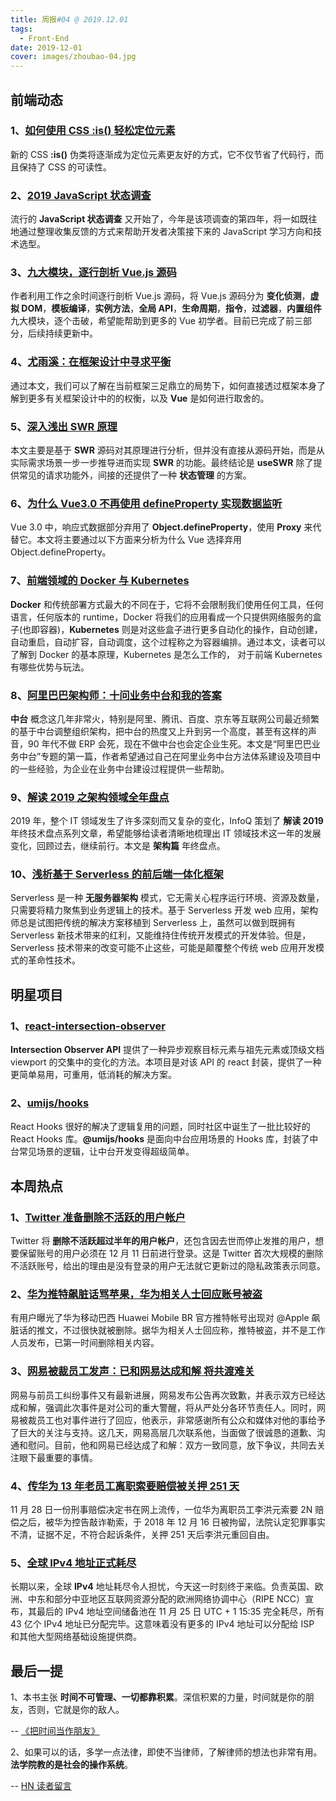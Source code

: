 ```yaml
---
title: 周报#04 @ 2019.12.01
tags:
  - Front-End
date: 2019-12-01
cover: images/zhoubao-04.jpg
---
```


## 前端动态

### 1、[如何使用 CSS :is() 轻松定位元素](https://webdesign.tutsplus.com/articles/new-css-is-for-easy-element-targeting--cms-34223?ref=webdesignernews.com)

新的 CSS **:is()** 伪类将逐渐成为定位元素更友好的方式，它不仅节省了代码行，而且保持了 CSS 的可读性。

### 2、[2019 JavaScript 状态调查](https://survey.stateofjs.com/)

流行的 **JavaScript 状态调查** 又开始了，今年是该项调查的第四年，将一如既往地通过整理收集反馈的方式来帮助开发者决策接下来的 JavaScript 学习方向和技术选型。

### 3、[九大模块，逐行剖析 Vue.js 源码](https://nlrx-wjc.github.io/Learn-Vue-Source-Code/)

作者利用工作之余时间逐行剖析 Vue.js 源码，将 Vue.js 源码分为 **变化侦测**，**虚拟 DOM**，**模板编译**，**实例方法**，**全局 API**，**生命周期**，**指令**，**过滤器**，**内置组件** 九大模块，逐个击破，希望能帮助到更多的 Vue 初学者。目前已完成了前三部分，后续持续更新中。

### 4、[尤雨溪：在框架设计中寻求平衡](https://juejin.im/post/5d45be46f265da03cf7a70d7)

通过本文，我们可以了解在当前框架三足鼎立的局势下，如何直接透过框架本身了解到更多有关框架设计中的的权衡，以及 **Vue** 是如何进行取舍的。

### 5、[深入浅出 SWR 原理](https://zhuanlan.zhihu.com/p/93824106)

本文主要是基于 **SWR** 源码对其原理进行分析，但并没有直接从源码开始，而是从实际需求场景一步一步推导进而实现 **SWR** 的功能。最终结论是 **useSWR** 除了提供常见的请求功能外，间接的还提供了一种 **状态管理** 的方案。

### 6、[为什么 Vue3.0 不再使用 defineProperty 实现数据监听](https://www.infoq.cn/article/sPCMAcrdAZQfmLbGJeGr)

Vue 3.0 中，响应式数据部分弃用了 **Object.defineProperty**，使用 **Proxy** 来代替它。本文将主要通过以下方面来分析为什么 Vue 选择弃用 Object.defineProperty。

### 7、[前端领域的 Docker 与 Kubernetes](https://juejin.im/post/5dddd15b6fb9a071576dbd7a)

**Docker** 和传统部署方式最大的不同在于，它将不会限制我们使用任何工具，任何语言，任何版本的 runtime，Docker 将我们的应用看成一个只提供网络服务的盒子(也即容器)，**Kubernetes** 则是对这些盒子进行更多自动化的操作，自动创建，自动重启，自动扩容，自动调度，这个过程称之为容器编排。通过本文，读者可以了解到 Docker 的基本原理，Kubernetes 是怎么工作的， 对于前端 Kubernetes 有哪些优势与玩法。

### 8、[阿里巴巴架构师：十问业务中台和我的答案](https://www.infoq.cn/article/PpmvT3eDLxzhHVEVqbmO)

**中台** 概念这几年非常火，特别是阿里、腾讯、百度、京东等互联网公司最近频繁的基于中台调整组织架构，把中台的热度又上升到另一个高度，甚至有这样的声音，90 年代不做 ERP 会死，现在不做中台也会定企业生死。本文是“阿里巴巴业务中台”专题的第一篇，作者希望通过自己在阿里业务中台方法体系建设及项目中的一些经验，为企业在业务中台建设过程提供一些帮助。

### 9、[解读 2019 之架构领域全年盘点](https://www.infoq.cn/article/U3Lr4dtChbximocaSqK5)

2019 年，整个 IT 领域发生了许多深刻而又复杂的变化，InfoQ 策划了 **解读 2019** 年终技术盘点系列文章，希望能够给读者清晰地梳理出 IT 领域技术这一年的发展变化，回顾过去，继续前行。本文是 **架构篇** 年终盘点。

### 10、[浅析基于 Serverless 的前后端一体化框架](https://segmentfault.com/a/1190000019639519)

Serverless 是一种 **无服务器架构** 模式，它无需关心程序运行环境、资源及数量，只需要将精力聚焦到业务逻辑上的技术。基于 Serverless 开发 web 应用，架构师总是试图把传统的解决方案移植到 Serverless 上，虽然可以做到既拥有 Serverless 新技术带来的红利，又能维持住传统开发模式的开发体验。但是，Serverless 技术带来的改变可能不止这些，可能是颠覆整个传统 web 应用开发模式的革命性技术。

## 明星项目

### 1、[react-intersection-observer](https://github.com/researchgate/react-intersection-observer)

**Intersection Observer API** 提供了一种异步观察目标元素与祖先元素或顶级文档 viewport 的交集中的变化的方法。本项目是对该 API 的 react 封装，提供了一种更简单易用，可重用，低消耗的解决方案。

### 2、[umijs/hooks](https://github.com/umijs/hooks)

React Hooks 很好的解决了逻辑复用的问题，同时社区中诞生了一批比较好的 React Hooks 库。**@umijs/hooks** 是面向中台应用场景的 Hooks 库，封装了中台常见场景的逻辑，让中台开发变得超级简单。

## 本周热点

### 1、[Twitter 准备删除不活跃的用户帐户](https://www.bbc.com/news/technology-50567751)

Twitter 将 **删除不活跃超过半年的用户帐户**，还包含因去世而停止发推的用户，想要保留账号的用户必须在 12 月 11 日前进行登录。这是 Twitter 首次大规模的删除不活跃账号，给出的理由是没有登录的用户无法就它更新过的隐私政策表示同意。

### 2、[华为推特飙脏话骂苹果，华为相关人士回应账号被盗](https://www.ithome.com/0/459/954.htm)

有用户曝光了华为移动巴西 Huawei Mobile BR 官方推特帐号出现对 @Apple 飙脏话的推文，不过很快就被删除。据华为相关人士回应称，推特被盗，并不是工作人员发布，已第一时间删除相关内容。

### 3、[网易被裁员工发声：已和网易达成和解 将共渡难关](https://tech.sina.com.cn/i/2019-11-29/doc-iihnzhfz2526360.shtml)

网易与前员工纠纷事件又有最新进展，网易发布公告再次致歉，并表示双方已经达成和解，强调此次事件是对公司的重大警醒，将从严处分各环节责任人。同时，网易被裁员工也对事件进行了回应，他表示，非常感谢所有公众和媒体对他的事给予了巨大的关注与支持。这几天，网易高层几次联系他，当面做了很诚恳的道歉、沟通和慰问。目前，他和网易已经达成了和解：双方一致同意，放下争议，共同去关注眼下最重要的事情。

### 4、[传华为 13 年老员工离职索要赔偿被关押 251 天](https://www.williamlong.info/archives/5902.html?utm_source=dlvr.it&utm_medium=twitter)

11 月 28 日一份刑事赔偿决定书在网上流传，一位华为离职员工李洪元索要 2N 赔偿之后，被华为控告敲诈勒索，于 2018 年 12 月 16 日被拘留，法院认定犯罪事实不清，证据不足，不符合起诉条件，关押 251 天后李洪元重回自由。

### 5、[全球 IPv4 地址正式耗尽](https://www.infoq.cn/article/vpDCmupCW3MEv3L2kx41)

长期以来，全球 **IPv4** 地址耗尽令人担忧，今天这一时刻终于来临。负责英国、欧洲、中东和部分中亚地区互联网资源分配的欧洲网络协调中心（RIPE NCC）宣布，其最后的 IPv4 地址空间储备池在 11 月 25 日 UTC + 1 15:35 完全耗尽，所有 43 亿个 IPv4 地址已分配完毕。这意味着没有更多的 IPv4 地址可以分配给 ISP 和其他大型网络基础设施提供商。

## 最后一提

1、本书主张 **时间不可管理、一切都靠积累**。深信积累的力量，时间就是你的朋友，否则，它就是你的敌人。

-- [《把时间当作朋友》](https://github.com/xiaolai/time-as-a-friend/)

2、如果可以的话，多学一点法律，即使不当律师，了解律师的想法也非常有用。**法学院教的是社会的操作系统**。

-- [HN 读者留言](https://news.ycombinator.com/item?id=21172687)
